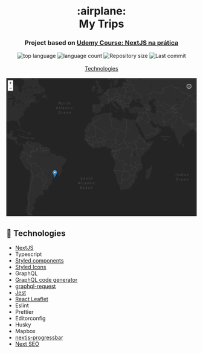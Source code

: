 <h1 align="center">
  :airplane:
  <br>
  My Trips
</h1>

<h3 align="center">
<strong>Project based on <a href="https://www.udemy.com/course/aprenda-nextjs-na-pratica/" target="_blank">Udemy Course: NextJS na prática </a></strong>
</h3>

<p align="center">

  <img alt="top language" src="https://img.shields.io/github/languages/top/rafashiga/my-trips?style=flat-square">
  <img alt="language count" src="https://img.shields.io/github/languages/count/rafashiga/my-trips?style=flat-square">
  <img alt="Repository size" src="https://img.shields.io/github/repo-size/rafashiga/my-trips?style=flat-square">
  <img alt="Last commit" src="https://img.shields.io/github/last-commit/rafashiga/my-trips?style=flat-square">
  <br>
  <br>
  <a href="#space_invader-technologies">Technologies</a>
  <br>
  <br>
  <img src="./public/img/website.png">
  <br>
</p>

## :space_invader: Technologies

- [NextJS](https://nextjs.org/)
- Typescript
- [Styled components](https://styled-components.com/)
- [Styled Icons](https://styled-icons.js.org/)
- GraphQL
- [GraphQL code generator](https://www.graphql-code-generator.com/)
- [graphql-request](https://github.com/prisma-labs/graphql-request)
- [Jest](https://jestjs.io/)
- [React Leaflet](https://react-leaflet.js.org/)
- Eslint
- Prettier
- Editorconfig
- Husky
- Mapbox
- [nextjs-progressbar](https://github.com/apal21/nextjs-progressbar)
- [Next SEO](https://github.com/garmeeh/next-seo)
